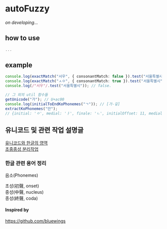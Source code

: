 # autoFuzzy

_on developing..._

## how to use

```typescript
...
```

## example

```typescript
console.log(exactMatch("서우", { consonantMatch: false }).test("서울특별시")); // true.
console.log(exactMatch("ㅅㅇ", { consonantMatch: true }).test("서울특별시")); // 초성 검색 옵션 활성화. true.
console.log(/"서우"/.test("서울특별시")); // false.
```

```typescript
// 그 외의 util 함수들
getUnicode("가"); // U+ac00
console.log(initialToEndKoPhonemes("ㄱ")); // [가-깋]
extractKoPhonemes("안");
// {initial: 'ㅇ', medial: 'ㅏ', finale: 'ㄴ', initialOffset: 11, medialOffset: 0, finaleOffset: 4 }
```

## 유니코드 및 관련 작업 설명글

[유니코드와 한글의 영역](https://darrengwon.tistory.com/1425)  
[초중종성 분리작업](https://darrengwon.tistory.com/1426)

### 한글 관련 용어 정리

음소(Phonemes)

초성(初聲, onset)  
중성(中聲, nucleus)  
종성(終聲, coda)

#### Inspired by

https://github.com/bluewings
